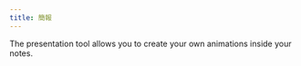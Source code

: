 ```yaml
---
title: 簡報
---
```


The presentation tool allows you to create your own animations inside your notes.
